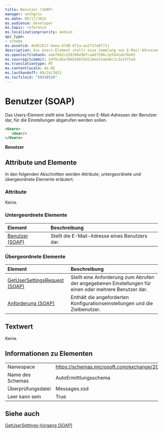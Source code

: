 ```yaml
---
title: Benutzer (SOAP)
manager: sethgros
ms.date: 09/17/2015
ms.audience: Developer
ms.topic: reference
ms.localizationpriority: medium
api_type:
- schema
ms.assetid: 4e051617-4eea-47d0-871a-ea1f17a0f711
description: Das Users-Element stellt eine Sammlung von E-Mail-Adressen der Benutzer dar, für die Einstellungen abgerufen werden sollen.
ms.openlocfilehash: eabf0d2cd38396e907ca467596c2e55d1eb78e02
ms.sourcegitcommit: 54f6cd5a704b36b76d110ee53a6d6c1c3e15f5a9
ms.translationtype: MT
ms.contentlocale: de-DE
ms.lasthandoff: 09/24/2021
ms.locfileid: "59538520"
---
```

# <a name="users-soap"></a>Benutzer (SOAP)

Das  Users-Element stellt eine Sammlung von E-Mail-Adressen der Benutzer dar, für die Einstellungen abgerufen werden sollen. 
  
```XML
<Users>
   <User/>
</Users>
```

 **Benutzer**
## <a name="attributes-and-elements"></a>Attribute und Elemente

In den folgenden Abschnitten werden Attribute, untergeordnete und übergeordnete Elemente erläutert.
  
### <a name="attributes"></a>Attribute

Keine.
  
### <a name="child-elements"></a>Untergeordnete Elemente

|**Element**|**Beschreibung**|
|:-----|:-----|
|[Benutzer (SOAP)](user-soap.md) <br/> |Stellt die E-Mail-Adresse eines Benutzers dar.  <br/> |
   
### <a name="parent-elements"></a>Übergeordnete Elemente

|**Element**|**Beschreibung**|
|:-----|:-----|
|[GetUserSettingsRequest (SOAP)](getusersettingsrequest-soap.md) <br/> |Stellt eine Anforderung zum Abrufen der angegebenen Einstellungen für einen oder mehrere Benutzer dar.  <br/> |
|[Anforderung (SOAP)](request-soap.md) <br/> |Enthält die angeforderten Konfigurationseinstellungen und die Zielbenutzer.  <br/> |
   
## <a name="text-value"></a>Textwert

Keine.
  
## <a name="element-information"></a>Informationen zu Elementen

|||
|:-----|:-----|
|Namespace  <br/> |https://schemas.microsoft.com/exchange/2010/Autodiscover  <br/> |
|Name des Schemas  <br/> |AutoErmittlungsschema  <br/> |
|Überprüfungsdatei  <br/> |Messages.xsd  <br/> |
|Leer kann sein  <br/> |True  <br/> |
   
## <a name="see-also"></a>Siehe auch



[GetUserSettings-Vorgang (SOAP)](getusersettings-operation-soap.md)

